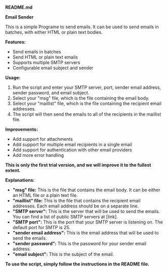 **README.md**

**Email Sender**

This is a simple Programe to send emails. It can be used to send emails in batches, with either HTML or plain text bodies.

**Features:**

* Send emails in batches
* Send HTML or plain text emails
* Supports multiple SMTP servers
* Configurable email subject and sender

**Usage:**

1. Run the script and enter your SMTP server, port, sender email address, sender password, and email subject.
2. Select your "msg" file, which is the file containing the email body.
3. Select your "maillist" file, which is the file containing the recipient email addresses.
4. The script will then send the emails to all of the recipients in the maillist file.

**Improvements:**

* Add support for attachments
* Add support for multiple email recipients in a single email
* Add support for authentication with other email providers
* Add more error handling

**This is only the first trial version, and we will improve it to the fullest extent.**

**Explanations:**

* **"msg" file:** This is the file that contains the email body. It can be either an HTML file or a plain text file.
* **"maillist" file:** This is the file that contains the recipient email addresses. Each email address should be on a separate line.
* **"SMTP server":** This is the server that will be used to send the emails. You can find a list of public SMTP servers at [link].
* **"SMTP port":** This is the port that your SMTP server is listening on. The default port for SMTP is 25.
* **"sender email address":** This is the email address that will be used to send the emails.
* **"sender password":** This is the password for your sender email address.
* **"email subject":** This is the subject of the email.

**To use the script, simply follow the instructions in the README file.**
